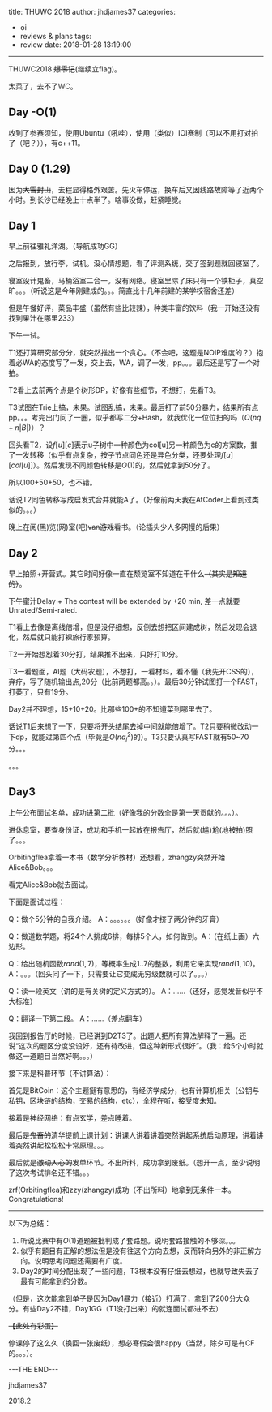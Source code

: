 title: THUWC 2018
author: jhdjames37
categories:
  - oi
  - reviews & plans
tags:
  - review
date: 2018-01-28 13:19:00
---
THUWC2018 ~~爆零记~~(继续立flag)。

太菜了，去不了WC。

<!--- more --->

## Day -O(1)

收到了参赛须知，使用Ubuntu（吼哇），使用（类似）IOI赛制（可以不用打对拍了（吧？）），有c++11。



## Day 0 (1.29)

因为~~大雪封山~~，去程显得格外艰苦。先火车停运，换车后又因线路故障等了近两个小时。到长沙已经晚上十点半了。啥事没做，赶紧睡觉。

## Day 1

早上前往雅礼洋湖。（导航成功GG）

之后报到，放行李，试机。没心情想题，看了评测系统，交了签到题就回寝室了。

寝室设计鬼畜，马桶浴室二合一。没有网络。寝室里除了床只有一个铁柜子，真空旷。。。（听说这是今年刚建成的。。。~~简直比十几年前建的某学校宿舍还差~~）

但是午餐好评，菜品丰盛（虽然有些比较辣），种类丰富的饮料（我一开始还没有找到果汁在哪里233）

下午一试。

T1还打算研究部分分，就突然推出一个贪心。（不会吧，这题是NOIP难度的？）抱着必WA的态度写了一发，交上去，WA，调了一发，pp。。。最后还是写了一个对拍。

T2看上去前两个点是个树形DP，好像有些细节，不想打，先看T3。

T3试图在Trie上搞，未果。试图乱搞，未果。最后打了前50分暴力，结果所有点pp。。。考完出门问了一圈，似乎都写二分+Hash，就我优化一位位扫的吗（$O(nq+n|B|)$）？

回头看T2，设$f[u][c]$表示u子树中一种颜色为col[u]另一种颜色为c的方案数，推了一发转移（似乎有点复杂，按子节点同色还是异色分类，还要处理$f[u][col[u]]$）。然后发现不同颜色转移是$O(1)$的，然后就拿到50分了。

所以100+50+50，也不错。

话说T2同色转移写成启发式合并就能A了。（好像前两天我在AtCoder上看到过类似的。。。）

晚上在阅(黑)览(网)室(吧)~~van游戏~~看书。（论插头少人多网慢的后果）

## Day 2

早上拍照+开营式。其它时间好像一直在颓览室不知道在干什么~~（其实是知道的）~~。

下午蜜汁Delay + The contest will be extended by +20 min, 差一点就要Unrated/Semi-rated.

T1看上去像是离线倍增，但是没仔细想，反倒去想把区间建成树，然后发现会退化，然后就只能打裸旅行家预算。

T2一开始想怼着30分打，结果推不出来，只好打10分。

T3一看题面，AI题（大码农题），不想打，一看材料，看不懂（我先开CSS的），弃疗，写了随机输出点,20分（比前两题都高。。）。最后30分钟试图打一个FAST，打萎了，只有19分。

Day2并不理想，15+10+20。比那些100+的不知道菜到哪里去了。

话说T1后来想了一下，只要将开头结尾去掉中间就能倍增了。T2只要稍微改动一下dp，就能过第四个点（毕竟是$O(na_i^2)$的）。T3只要认真写FAST就有50~70分。。。

。。。

## Day3

上午公布面试名单，成功进第二批（好像我的分数全是第一天贡献的。。。）。

进休息室，要查身份证，成功和手机一起放在报告厅，然后就(尴)尬(地被拍)照了。。。

Orbitingflea拿着一本书（数学分析教材）还想看，zhangzy突然开始Alice&Bob。。。

看完Alice&Bob就去面试。

下面是面试过程：

Q：做个5分钟的自我介绍。 A：。。。。。。（好像才挤了两分钟的牙膏）

Q：做道数学题，将24个人排成6排，每排5个人，如何做到。A：（在纸上画）六边形。

Q：给出随机函数$rand(1,7)$，等概率生成1..7的整数，利用它来实现$rand(1,10)$。A：。。。（回头问了一下，只需要让它变成无穷级数就可以了。。。）

Q：读一段英文（讲的是有关树的定义方式的）。 A：……（还好，感觉发音似乎不大标准）

Q：翻译一下第二段。 A：……（差点翻车）

我回到报告厅的时候，已经讲到D2T3了。出题人把所有算法解释了一遍。还说“这次的题区分度没设好，还有待改进，但这种新形式很好”。（我：给5个小时就做这一道题目当然好啊。。。）

接下来是科普环节（不讲算法）：

首先是BitCoin：这个主题挺有意思的，有经济学成分，也有计算机相关（公钥与私钥，区块链的结构，交易的结构，etc），全程在听，接受度未知。

接着是神经网络：有点玄学，差点睡着。

最后是~~鬼畜的~~清华提前上课计划：讲课人讲着讲着突然讲起系统启动原理，讲着讲着突然讲起松松松卡常原理。。。

最后就是~~激动人心的~~发单环节。不出所料，成功拿到废纸。（想开一点，至少说明了这次考试排名还不错。。。

zrf(Orbitingflea)和zzy(zhangzy)成功（不出所料）地拿到无条件一本。Congratulations!

---

以下为总结：

1. 听说比赛中有$O(1)$道题被批判成了套路题。说明套路接触的不够深。。。
2. 似乎有题目有正解的想法但是没有往这个方向去想，反而转向另外的非正解方向。说明思考问题还需要有广度。
3. Day2的时间分配出现了一些问题，T3根本没有仔细去想过，也就导致失去了最有可能拿到的分数。

（但是，这次能拿到单子是因为Day1暴力（接近）打满了，拿到了200分大众分。有些Day2不错，Day1GG（T1没打出来）的就连面试都进不去）

~~【此处有彩蛋】~~

<!---

# Bonus: Trip to WC2018's Lectures

话说我没有正式营员资格，怎么就去听了课呢？ 后来我就【数据删除】。

(以下内容只是Outline + Sensitive Feeling，具体总结可能要到复习完课件后才能补充。)

## Day -O(1)

在长沙逛了一圈。。。

## Day 0

杜子德没有来。。。王宏讲话。IOI赛制（集训队员）+ 交互题。。

各种领导的奇葩口音。。。

## Day 1

MITdalao们的讲课。

上午lzz，讲IOI的两道题目以及Competitive Analysis。（话说这个可以怎么出题？交互题+每个点有部分分？）

下午myy，讲TC出题（中间Tommyr7突然冲上来讲CF）。表示口音太重，虽然内容简单但是还是处于半冬眠状态。

## Day 2

上午吉老师，（话说我是第一次听说PA这个比赛。。。），有几道题目确实不错

下午zzx（非彼zzx），讲NP-Hard。结论：当不会糊标算的时候，可以打个暴力，然后根据输出的答案的到结论。

## Day 3

上午松松松【电音之王逸松】（2333）。突然水木道，突然卡FFT的常，突然从次声波到超声波。

下午第一部分的圆方树和动态动态规划还好理解，接着是dls翻车现场（话说他的最后一句话什么意思？不是要出题的意思吗？）

## Day 4

上午图论算法。处于冬眠状态。

下午IOI选讲2+计算几何。（为什么突然一道初中几何题这么多人冲上去讲）

## Day 5

上午考试的时候，我在回杭州的车上。（T2出锅什么鬼。。。）

晚上通过B站欣赏到了文艺汇演（中间由于网络原因遗漏了一段。想必是`YLYH`和`YLYH-Open`的锅）。几首原创歌曲好评，dls水木道好评，dls+mls主持好评，松松松超声波演唱差评。

--->

停课停了这么久（换回一张废纸），想必寒假会很happy（当然，除夕可是有CF的。。。）。

---THE END---

jhdjames37

2018.2